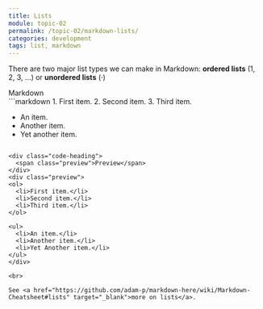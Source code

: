 ```yaml
---
title: Lists
module: topic-02
permalink: /topic-02/markdown-lists/
categories: development
tags: list, markdown
---
```


<div class="divider-heading"></div>


There are two major list types we can make in Markdown: **ordered lists** (1, 2, 3, ...) or **unordered lists** (&middot;)

<div class="code-heading">
  <span class="md">Markdown</span>
</div>
```markdown
1. First item.
2. Second item.
3. Third item.

- An item.
- Another item.
- Yet another item.
```

<div class="code-heading">
  <span class="preview">Preview</span>
</div>
<div class="preview">
<ol>
  <li>First item.</li>
  <li>Second item.</li>
  <li>Third item.</li>
</ol>

<ul>
  <li>An item.</li>
  <li>Another item.</li>
  <li>Yet Another item.</li>
</ul>
</div>

<br>

See <a href="https://github.com/adam-p/markdown-here/wiki/Markdown-Cheatsheet#lists" target="_blank">more on lists</a>.
